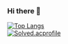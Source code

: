 ### Hi there 👋
[![Top Langs](https://github-readme-stats.vercel.app/api/top-langs/?username=slbin-park)](https://github.com/anuraghazra/github-readme-stats)
<br>
[![Solved.acprofile](http://mazassumnida.wtf/api/v2/generate_badge?boj=slbin_park)](https://solved.ac/profile/slbin_park)
